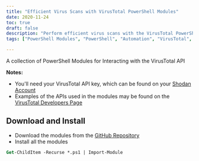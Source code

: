 ```yaml
---
title: "Efficient Virus Scans with VirusTotal PowerShell Modules"
date: 2020-11-24
toc: true
draft: false
description: "Perform efficient virus scans with the VirusTotal PowerShell Modules by automating the interaction with VirusTotal API and streamlining your security workflow."
tags: ["PowerShell Modules", "PowerShell", "Automation", "VirusTotal", "Virus Scans", "Domain Scans", "API Key", "VirusTotal API", "VirusTotal Developers Page", "System Administration", "Security Workflow", "Efficient Virus Scans", "Download and Install", "GitHub Repository", "API Usage Examples"]

---
```

A collection of PowerShell Modules for Interacting with the VirusTotal API

**Notes:**
- You'll need your VirusTotal API key, which can be found on your [Shodan Account](https://www.virustotal.com/gui/)
- Examples of the APIs used in the modules may be found on the [VirusTotal Developers Page](https://developers.virustotal.com/reference#getting-started)

## Download and Install
- Download the modules from the [GitHub Repository](https://github.com/simeononsecurity/VirusTotal-PS)
- Install all the modules
```ps
Get-ChildItem -Recurse *.ps1 | Import-Module
```